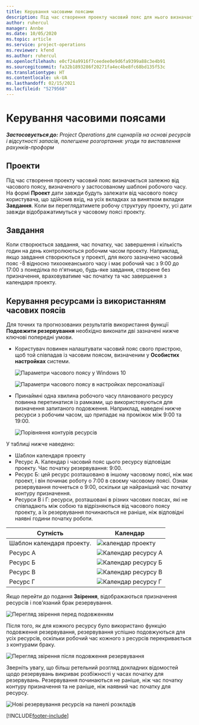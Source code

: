 ```yaml
---
title: Керування часовими поясами
description: Під час створення проекту часовий пояс для нього визначається залежно від часового поясу, визначеного у застосованому шаблоні робочого часу.
author: ruhercul
manager: Annbe
ms.date: 10/05/2020
ms.topic: article
ms.service: project-operations
ms.reviewer: kfend
ms.author: ruhercul
ms.openlocfilehash: e0cf24a9916f7ceedee0e9d6fa9399a88c3e4b91
ms.sourcegitcommit: fa32b1893286f20271fa4ec4be8fc68bd135f53c
ms.translationtype: HT
ms.contentlocale: uk-UA
ms.lasthandoff: 02/15/2021
ms.locfileid: "5279568"
---
```

# <a name="manage-time-zones"></a>Керування часовими поясами

_**Застосовується до:** Project Operations для сценаріїв на основі ресурсів і відсутності запасів, полегшене розгортання: угоди та виставлення рахунків-проформ_


## <a name="projects"></a>Проекти

Під час створення проекту часовий пояс визначається залежно від часового поясу, визначеного у застосованому шаблоні робочого часу. На формі **Проект** дати завжди будуть залежати від часового поясу користувача, що здійснив вхід, на усіх вкладках за винятком вкладки **Завдання**. Коли ви переглядатимете робочу структуру проекту, усі дати завжди відображатимуться у часовому поясі проекту.

## <a name="tasks"></a>Завдання

Коли створюється завдання, час початку, час завершення і кількість годин на день контролюються робочим часом проекту. Наприклад, якщо завдання створюються у проекті, для якого зазначено часовий пояс -8 відносно тихоокеанського часу і має робочий час з 9:00 до 17:00 з понеділка по п'ятницю, будь-яке завдання, створене без призначення, враховуватиме час початку та час завершення з календаря проекту.

## <a name="manage-resources-with-time-zones"></a>Керування ресурсами із використанням часових поясів

Для точних та прогнозованих результатів використання функції **Подовжити резервування** необхідно виконати дві зазначені нижче ключові попередні умови.  

- Користувач повинен налаштувати часовий пояс свого пристрою, щоб той співпадав із часовим поясом, визначеним у **Особистих настройках** системи.
 
  ![Параметри часового поясу у Windows 10](media/reconcile-assignments-03.png)

  ![Параметри часового поясу в настройках персоналізації](media/reconcile-assignments-04.png)
 
- Принаймні одна хвилина робочого часу планованого ресурсу повинна перетинатися із рамками, що використовуються для визначення запитаного подовження. Наприклад, наведені нижче ресурси з робочим часом, що припадає на проміжок між 9:00 та 19:00. 

  ![Порівняння контурів ресурсів](media/reconcile-assignments-05.png)

У таблиці нижче наведено:

- Шаблон календаря проекту
- Ресурс А. Календар і часовий пояс цього ресурсу відповідає проекту. Час початку резервування: 9:00.
- Ресурс Б: цей ресурс розташовано в іншому часовому поясі, ніж має проект, і він починає роботу о 7:00 в своєму часовому поясі. Ознак резервування почнеться о 9:00, оскільки це найраніший час початку контуру призначення.
- Ресурси В і Г: ресурси, розташовані в різних часових поясах, які не співпадають між собою та відрізняються від часового поясу проекту, а їх резервування починаються не раніше, ніж відповідні наявні години початку роботи.

|Сутність  |Календар  |
|-|-|
|Шаблон календаря проекту.   | ![календар проекту](media/reconcile-assignments-06.png) |
|Ресурс А  | ![Календар ресурсу А](media/reconcile-assignments-06.png) |
|Ресурс Б  |  ![Календар ресурсу Б](media/reconcile-assignments-07.png) |
|Ресурс В  |  ![Календар ресурсу В](media/reconcile-assignments-08.png) |
|Ресурс Г  | ![Календар ресурсу Г](media/reconcile-assignments-09.png)  |
 
Якщо перейти до подання **Звірення**, відображаються призначення ресурсів і пов’язаний брак резервування.

![Перегляд звірення перед подовженням](media/reconcile-assignments-10.png)

Після того, як для кожного ресурсу було використано функцію подовження резервування, резервування успішно подовжуються для усіх ресурсів, оскільки робочий час кожного з ресурсів перекривається з контурами браку.

![Перегляд звірення після подовження резервування](media/reconcile-assignments-11.png) 

Зверніть увагу, що більш ретельний розгляд докладних відомостей щодо резервувань викриває розбіжності у часах початку для резервувань. Резервування починаються не раніше, ніж час початку контуру призначення та не раніше, ніж наявний час початку для ресурсу.

![Нові резервування ресурсів на панелі розкладів](media/reconcile-assignments-12.png)


[!INCLUDE[footer-include](../includes/footer-banner.md)]